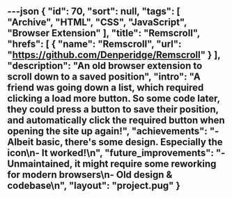 ---json
{
  "id": 70,
  "sort": null,
  "tags": [
    "Archive",
    "HTML",
    "CSS",
    "JavaScript",
    "Browser Extension"
  ],
  "title": "Remscroll",
  "hrefs": [
    {
      "name": "Remscroll",
      "url": "https://github.com/Denperidge/Remscroll"
    }
  ],
  "description": "An old browser extension to scroll down to a saved position",
  "intro": "A friend was going down a list, which required clicking a load more button. So some code later, they could press a button to save their position, and automatically click the required button when opening the site up again!",
  "achievements": "- Albeit basic, there's some design. Especially the icon\n- It worked!\n",
  "future_improvements": "- Unmaintained, it might require some reworking for modern browsers\n- Old design & codebase\n",
  "layout": "project.pug"
}
---